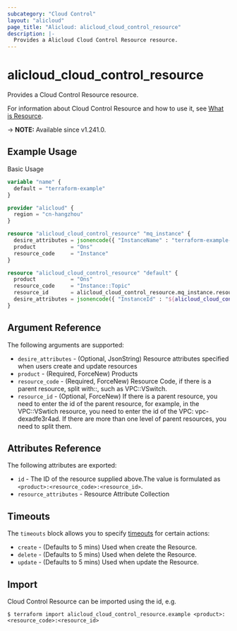 ```yaml
---
subcategory: "Cloud Control"
layout: "alicloud"
page_title: "Alicloud: alicloud_cloud_control_resource"
description: |-
  Provides a Alicloud Cloud Control Resource resource.
---
```


# alicloud_cloud_control_resource

Provides a Cloud Control Resource resource.



For information about Cloud Control Resource and how to use it, see [What is Resource](https://www.alibabacloud.com/help/en/).

-> **NOTE:** Available since v1.241.0.

## Example Usage

Basic Usage

```terraform
variable "name" {
  default = "terraform-example"
}

provider "alicloud" {
  region = "cn-hangzhou"
}

resource "alicloud_cloud_control_resource" "mq_instance" {
  desire_attributes = jsonencode({ "InstanceName" : "terraform-example-ons-instance" })
  product           = "Ons"
  resource_code     = "Instance"
}

resource "alicloud_cloud_control_resource" "default" {
  product           = "Ons"
  resource_code     = "Instance::Topic"
  resource_id       = alicloud_cloud_control_resource.mq_instance.resource_id
  desire_attributes = jsonencode({ "InstanceId" : "${alicloud_cloud_control_resource.mq_instance.resource_id}", "TopicName" : "terraform-example-ons-topic", "MessageType" : "1" })
}
```

## Argument Reference

The following arguments are supported:
* `desire_attributes` - (Optional, JsonString) Resource attributes specified when users create and update resources
* `product` - (Required, ForceNew) Products
* `resource_code` - (Required, ForceNew) Resource Code, if there is a parent resource, split with::, such as VPC::VSwitch.
* `resource_id` - (Optional, ForceNew) If there is a parent resource, you need to enter the id of the parent resource, for example, in the VPC::VSwtich resource, you need to enter the id of the VPC: vpc-dexadfe3r4ad. If there are more than one level of parent resources, you need to split them.

## Attributes Reference

The following attributes are exported:
* `id` - The ID of the resource supplied above.The value is formulated as `<product>:<resource_code>:<resource_id>`.
* `resource_attributes` - Resource Attribute Collection

## Timeouts

The `timeouts` block allows you to specify [timeouts](https://www.terraform.io/docs/configuration-0-11/resources.html#timeouts) for certain actions:
* `create` - (Defaults to 5 mins) Used when create the Resource.
* `delete` - (Defaults to 5 mins) Used when delete the Resource.
* `update` - (Defaults to 5 mins) Used when update the Resource.

## Import

Cloud Control Resource can be imported using the id, e.g.

```shell
$ terraform import alicloud_cloud_control_resource.example <product>:<resource_code>:<resource_id>
```